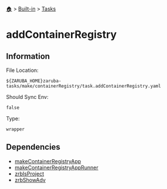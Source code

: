 <!--startTocHeader-->
[🏠](../../README.md) > [Built-in](../README.md) > [Tasks](README.md)
# addContainerRegistry
<!--endTocHeader-->


## Information

File Location:

    ${ZARUBA_HOME}zaruba-tasks/make/containerRegistry/task.addContainerRegistry.yaml

Should Sync Env:

    false

Type:

    wrapper


## Dependencies

- [makeContainerRegistryApp](make-container-registry-app.md)
- [makeContainerRegistryAppRunner](make-container-registry-app-runner.md)
- [zrbIsProject](zrb-is-project.md)
- [zrbShowAdv](zrb-show-adv.md)



<!--startTocSubtopic-->
<!--endTocSubtopic-->